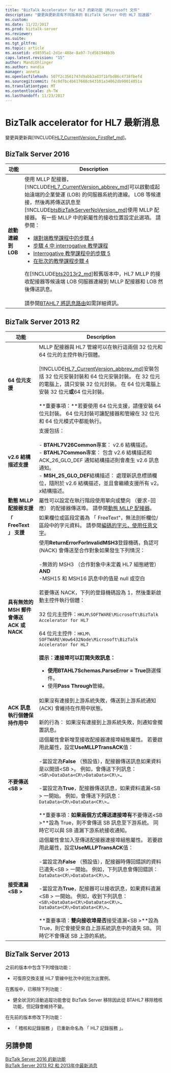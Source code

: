 ```yaml
---
title: "BizTalk Accelerator for HL7 的新功能 |Microsoft 文件"
description: "變更與更新具有不同版本的 BizTalk Server 中的 HL7 加速器"
ms.custom: 
ms.date: 11/22/2017
ms.prod: biztalk-server
ms.reviewer: 
ms.suite: 
ms.tgt_pltfrm: 
ms.topic: article
ms.assetid: e98595a1-2d1e-488e-8a97-7cd561948b3b
caps.latest.revision: "15"
author: MandiOhlinger
ms.author: mandia
manager: anneta
ms.openlocfilehash: 507f2c3561747d9abb3ad3f1bfbd86c4738fbefd
ms.sourcegitcommit: f4c0d7bc4b617688c643101a34062db90014851a
ms.translationtype: MT
ms.contentlocale: zh-TW
ms.lasthandoff: 11/23/2017
---
```

# <a name="whats-new-in-biztalk-accelerator-for-hl7"></a>BizTalk accelerator for HL7 最新消息
變更與更新與[!INCLUDE[HL7_CurrentVersion_FirstRef_md](../../includes/hl7-currentversion-firstref-md.md)]。 

## <a name="biztalk-server-2016"></a>BizTalk Server 2016

|功能|Description|  
|---|---| 
| **啟動連線到 LOB** | 使用 MLLP 配接器，[!INCLUDE[HL7_CurrentVersion_abbrev_md](../../includes/hl7-currentversion-abbrev-md.md)]可以啟動或起始遠端的企業營運 (LOB) 的伺服器系統的連線。 LOB 等候連接，然後再將傳送訊息至[!INCLUDE[btsBizTalkServerNoVersion_md](../../includes/btsbiztalkservernoversion-md.md)]使用 MLLP 配接器。 有一些 MLLP 中的新屬性的接收位置設定此選項。 請參閱： <br/><ul><li>[端對端教學課程中的步驟 4](../../adapters-and-accelerators/accelerator-hl7/step-4-create-receive-port-to-accept-adt^a03-messages-from-adt-using-mllp.md)</li><li>[步驟 4 中 interrogative 教學課程](../../adapters-and-accelerators/accelerator-hl7/step-4-create-the-receive-port-for-accepting-adt-query-messages.md)</li><li>[Interrogative 教學課程中的步驟 5](../../adapters-and-accelerators/accelerator-hl7/step-5-create-the-receive-port-for-accepting-his-messages.md)</li><li>[在批次的教學課程步驟 4](../../adapters-and-accelerators/accelerator-hl7/step-4-create-a-receive-port-for-accepting-the-batch-message.md)</li></ul>在[!INCLUDE[bts2013r2_md](../../includes/bts2013r2-md.md)]較舊版本中，HL7 MLLP 的接收配接器等候遠端 LOB 伺服器連線到 MLLP 配接器和 LOB 然後傳送訊息。 <br/><br/>請參閱[BTAHL7 將訊息路由](../../adapters-and-accelerators/accelerator-hl7/how-btahl7-routes-messages.md)如需詳細資訊。|

## <a name="biztalk-server-2013-r2"></a>BizTalk Server 2013 R2  
  
|功能|Description|  
|-------------|-----------------|  
|**64 位元支援**|MLLP 配接器與 HL7 管線可以在執行這兩個 32 位元和 64 位元的主控件執行個體。<br /><br /> [!INCLUDE[HL7_CurrentVersion_abbrev_md](../../includes/hl7-currentversion-abbrev-md.md)]安裝包括 32 位元安裝封裝和 64 位元安裝封裝。 在 32 位元的電腦上，請只安裝 32 位元封裝。 在 64 位元電腦上安裝 32 位元**或**64 位元封裝。 <br/><br/>**重要事項：**若要使用 64 位元支援，請僅安裝 64 位元封裝。 64 位元封裝可讓配接器和管線在 32 位元和 64 位元模式中都能執行。|  
|**v2.6 結構描述支援**|支援包括：<br /><br /> -   **BTAHL7V26Common**專案： v2.6 結構描述。<br />-   **BTAHL7Common**專案： 包含 v2.6 結構描述和 ACK_26_GLO_DEF 通知結構描述則會產生 v2.6 訊息通知。<br />-   **MSH_25_GLO_DEF**結構描述： 處理新訊息標頭欄位，隨附於 v2.6 結構描述，並且會繼續支援所有 v2。*x*結構描述。|  
|**動態 MLLP 配接器支援**|屬性可以設定在執行階段使用單向或雙向 （要求-回應） 的配接器傳送埠。 請參閱[動態 MLLP 配接器](../../adapters-and-accelerators/accelerator-hl7/dynamic-mllp-adapter.md)。|  
|**「 FreeText 」 支援**|如果欄位或區段定義為 「 FreeText"，無法剖析欄位/區段中的字元資料。 請參閱[編碼的字元，使用任意文字](../../adapters-and-accelerators/accelerator-hl7/encoding-characters-using-free-text.md)。|  
|**具有無效的 MSH 郵件會傳送 ACK 或 NACK**|使用**ReturnErrorForInvalidMSH3**登錄機碼，負認可 (NACK) 會傳送至合作對象如果發生下列情況：<br /><br /> -無效的 MSH3 （合作對象中未定義 HL7 組態總管） <br />    **AND**<br />-MSH15 和 MSH16 訊息中的值是 null 或空白<br /><br /> 若要傳送 NACK，下列的登錄機碼設為 1，然後重新啟動主控件執行個體：<br /><br /> 32 位元主控件：`HKLM\SOFTWARE\Microsoft\BizTalk Accelerator for HL7`<br /><br /> 64 位元主控件：`HKLM\ SOFTWARE\Wow6432Node\Microsoft\BizTalk Accelerator for HL7` <br/><br/>**提示：**連接埠可以訂閱失敗訊息： <ul><li>使用**BTAHL7Schemas.ParseError = True**篩選條件。</li><li>使用**Pass Through**管線。</li></ul>|  
|**ACK 訊息執行個體保持作用中**|如果沒有連接到上游系統失敗，傳送到上游系統通知 (ACK) 會維持在作用中狀態。<br /><br /> 新的行為： 如果沒有連接到上游系統失敗，則通知會擱置訊息。|  
|**不要傳送\<SB >**|這個屬性會新增至接收配接器連接埠組態屬性。 若要啟用此屬性，設定**UseMLLPTransACK**值：<br /><br /> -當設定為**False** （預設值），配接器傳送訊息如果資料是以開頭\<SB >。 例如，會傳送下列訊息：<br /> `<SB\>DataData<CR\>DataData<CR\>…`<br/><br />-當設定為**True**，配接器傳送訊息，如果資料遺漏\<SB > 一開始。 例如，會傳送下列訊息：<br /> `DataData<CR\>DataData<CR\>…` <br/><br/>**重要事項：**如果兩個方式傳送連接埠有**不要傳送\<SB >**設為 True，則不會傳送 SB 訊息至下游系統。 同時它可以與 SB 遺漏下游系統接收通知。|  
|**接受遺漏\<SB >**|這個屬性會加入至傳送配接器連接埠組態屬性。 若要啟用此屬性，設定**UseMLLPTransACK**值：<br /><br /> -當設定為**False** （預設值），配接器時傳回錯誤的資料已遺失\<SB > 一開始。 例如，下列訊息會傳回錯誤：<br /> `DataData<CR\>DataData<CR\>…`<br/><br />-當設定為**True**，配接器可以接收訊息，如果資料遺漏\<SB > 一開始。 例如，收到下列訊息：<br /> `<SB\>DataData<CR\>DataData<CR\>…` <br />`DataData<CR\>DataData<CR\>…` <br/><br/>**重要事項：**雙向接收埠是否**接受遺漏\<SB >**設為 True，則它會接受來自上游系統訊息中的遺失 SB。 同時它不會傳送 SB 上游的系統。|  
  
## <a name="biztalk-server-2013"></a>BizTalk Server 2013  
  
 之前的版本中包含下列增強功能：  
  
-   可復原交換支援 HL7 管線中批次中的批次出實例。  
  
 在舊版中，已移除下列功能：  
  
-   健全狀況的活動追蹤功能會從 BizTalk Server 移除因此從 BTAHL7 移除稽核功能，但記錄會維持不變。  
  
 在先前的版本修改下列功能：  
  
-   「 稽核和記錄服務 」 已重新命名為 「 HL7 記錄服務 」。  

## <a name="see-also"></a>另請參閱

[BizTalk Server 2016 的新功能](../../install-and-config-guides/what-s-new-in-biztalk-server-2016.md)  
[BizTalk Server 2013 R2 和 2013年中最新消息](../../install-and-config-guides/what-s-new-in-biztalk-server-2013-and-2013-r2.md)